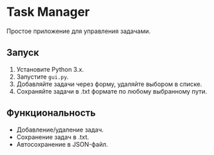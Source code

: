 # Task Manager
Простое приложение для управления задачами.

## Запуск
1. Установите Python 3.x.
2. Запустите `gui.py`.
3. Добавляйте задачи через форму, удаляйте выбором в списке.
4. Сохраняйте задачи в .txt формате по любому выбранному пути.
   
## Функциональность
- Добавление/удаление задач.
- Сохранение задач в .txt.
- Автосохранение в JSON-файл.

